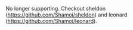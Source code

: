 No longer supporting. Checkout sheldon (https://github.com/Shamoi/sheldon) and leonard (https://github.com/Shamoi/leonard).
